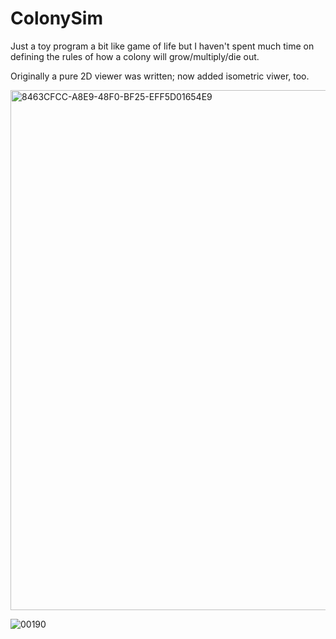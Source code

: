 # ColonySim

Just a toy program a bit like game of life but I haven't spent much time on defining the rules of how a colony will grow/multiply/die out.  

Originally a pure 2D viewer was written; now added isometric viwer, too.  

<img width="832" alt="8463CFCC-A8E9-48F0-BF25-EFF5D01654E9" src="https://user-images.githubusercontent.com/22352701/172729991-b0ac45b7-fb30-4782-90ad-1b814b8194c6.png">


![00190](https://user-images.githubusercontent.com/22352701/174462244-fe4e4cd0-b659-4b79-8328-32259771ff37.png)
